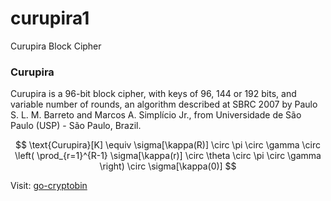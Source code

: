 # curupira1
Curupira Block Cipher

### Curupira

Curupira is a 96-bit block cipher, with keys of 96, 144 or 192 bits, and variable number of rounds, an algorithm described at SBRC 2007 by Paulo S. L. M. Barreto and Marcos A. Simplício Jr., from Universidade de São Paulo (USP) - São Paulo, Brazil.

$$
\text{Curupira}[K] \equiv \sigma[\kappa(R)] \circ \pi \circ \gamma \circ \left( \prod_{r=1}^{R-1} \sigma[\kappa(r)] \circ \theta \circ \pi \circ \gamma \right) \circ \sigma[\kappa(0)]
$$

Visit: [go-cryptobin](github.com/deatil/go-cryptobin)
